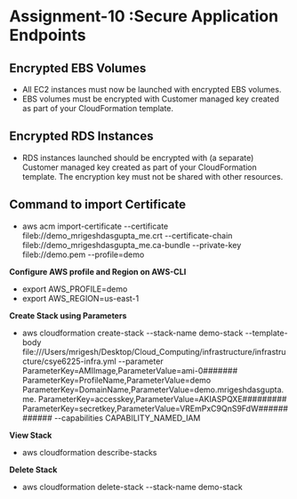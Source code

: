 # Assignment-10 :Secure Application Endpoints
 

## Encrypted EBS Volumes
* All EC2 instances must now be launched with encrypted EBS volumes.
* EBS volumes must be encrypted with Customer managed key created as part of your CloudFormation template.

## Encrypted RDS Instances
* RDS instances launched should be encrypted with (a separate) Customer managed key created as part of your CloudFormation template. The encryption key must not be shared with other resources.

## Command to import Certificate
* aws acm import-certificate --certificate fileb://demo_mrigeshdasgupta_me.crt --certificate-chain fileb://demo_mrigeshdasgupta_me.ca-bundle --private-key fileb://demo.pem --profile=demo

**Configure AWS profile and Region on AWS-CLI**

- export AWS_PROFILE=demo
- export AWS_REGION=us-east-1

**Create  Stack using Parameters**
- aws cloudformation create-stack --stack-name demo-stack --template-body file:///Users/mrigesh/Desktop/Cloud_Computing/infrastructure/infrastructure/csye6225-infra.yml --parameter ParameterKey=AMIImage,ParameterValue=ami-0#######  ParameterKey=ProfileName,ParameterValue=demo ParameterKey=DomainName,ParameterValue=demo.mrigeshdasgupta.me.  ParameterKey=accesskey,ParameterValue=AKIASPQXE######### ParameterKey=secretkey,ParameterValue=VREmPxC9QnS9FdW############ --capabilities CAPABILITY_NAMED_IAM

**View Stack**
- aws cloudformation describe-stacks

**Delete Stack**
- aws cloudformation delete-stack --stack-name demo-stack




